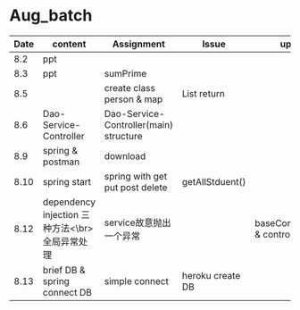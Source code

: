 # Aug_batch

|Date|content|Assignment| Issue|update|
|---|---|---|---|---|
|8.2|ppt|
|8.3 |ppt|sumPrime |
|8.5| |create class person & map|List<String> return|
|8.6|Dao-Service-Controller| Dao-Service-Controller(main) structure|
|8.9| spring & postman | download |
|8.10| spring start |spring with get put post delete| getAllStduent() |
|8.12| dependency injection 三种方法<\br>全局异常处理| service故意抛出一个异常||baseController.java & controller.java|
|8.13| brief DB & spring connect DB|simple connect |heroku create DB|
